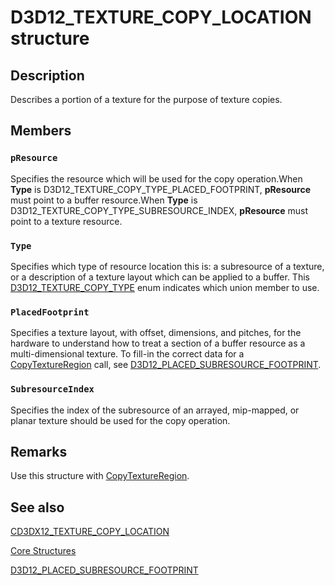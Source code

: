 # D3D12_TEXTURE_COPY_LOCATION structure

## Description

Describes a portion of a texture for the purpose of texture copies.

## Members

### `pResource`

Specifies the resource which will be used for the copy operation.When **Type** is D3D12_TEXTURE_COPY_TYPE_PLACED_FOOTPRINT, **pResource** must point to a buffer resource.When **Type** is D3D12_TEXTURE_COPY_TYPE_SUBRESOURCE_INDEX, **pResource** must point to a texture resource.

### `Type`

Specifies which type of resource location this is: a subresource of a texture, or a description of a texture layout which can be applied to a buffer.
This [D3D12_TEXTURE_COPY_TYPE](https://learn.microsoft.com/windows/desktop/api/d3d12/ne-d3d12-d3d12_texture_copy_type) enum indicates which union member to use.

### `PlacedFootprint`

Specifies a texture layout, with offset, dimensions, and pitches, for the hardware to understand how to treat a section of a buffer resource as a multi-dimensional texture.
To fill-in the correct data for a [CopyTextureRegion](https://learn.microsoft.com/windows/desktop/api/d3d12/nf-d3d12-id3d12graphicscommandlist-copytextureregion) call,
see [D3D12_PLACED_SUBRESOURCE_FOOTPRINT](https://learn.microsoft.com/windows/desktop/api/d3d12/ns-d3d12-d3d12_placed_subresource_footprint).

### `SubresourceIndex`

Specifies the index of the subresource of an arrayed, mip-mapped, or planar texture should be used for the copy operation.

## Remarks

Use this structure with [CopyTextureRegion](https://learn.microsoft.com/windows/desktop/api/d3d12/nf-d3d12-id3d12graphicscommandlist-copytextureregion).

## See also

[CD3DX12_TEXTURE_COPY_LOCATION](https://learn.microsoft.com/windows/desktop/direct3d12/cd3dx12-texture-copy-location)

[Core Structures](https://learn.microsoft.com/windows/desktop/direct3d12/direct3d-12-structures)

[D3D12_PLACED_SUBRESOURCE_FOOTPRINT](https://learn.microsoft.com/windows/desktop/api/d3d12/ns-d3d12-d3d12_placed_subresource_footprint)